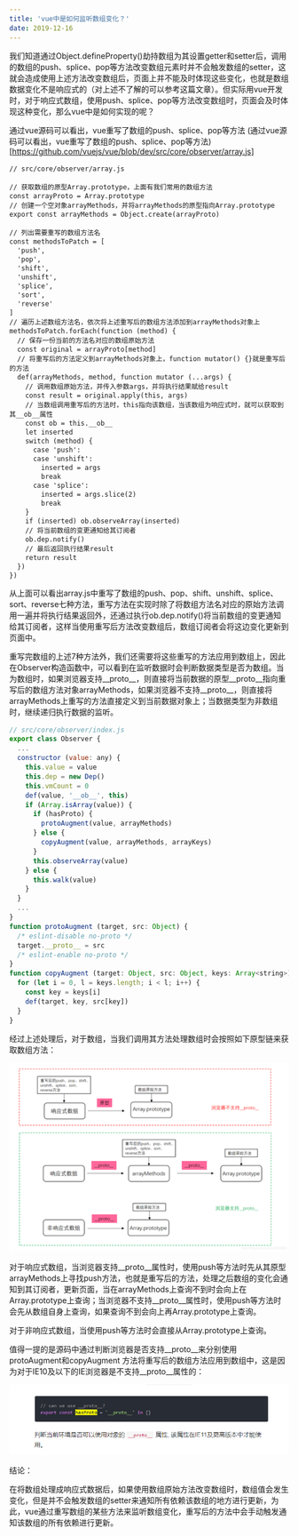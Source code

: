 ```yaml
---
title: 'vue中是如何监听数组变化？'
date: 2019-12-16
---
```


我们知道通过Object.defineProperty()劫持数组为其设置getter和setter后，调用的数组的push、splice、pop等方法改变数组元素时并不会触发数组的setter，这就会造成使用上述方法改变数组后，页面上并不能及时体现这些变化，也就是数组数据变化不是响应式的（对上述不了解的可以参考这篇文章）。但实际用vue开发时，对于响应式数组，使用push、splice、pop等方法改变数组时，页面会及时体现这种变化，那么vue中是如何实现的呢？

通过vue源码可以看出，vue重写了数组的push、splice、pop等方法 (通过vue源码可以看出，vue重写了数组的push、splice、pop等方法)[https://github.com/vuejs/vue/blob/dev/src/core/observer/array.js]

```javascript{3}
// src/core/observer/array.js

// 获取数组的原型Array.prototype，上面有我们常用的数组方法
const arrayProto = Array.prototype
// 创建一个空对象arrayMethods，并将arrayMethods的原型指向Array.prototype
export const arrayMethods = Object.create(arrayProto)

// 列出需要重写的数组方法名
const methodsToPatch = [
  'push',
  'pop',
  'shift',
  'unshift',
  'splice',
  'sort',
  'reverse'
]
// 遍历上述数组方法名，依次将上述重写后的数组方法添加到arrayMethods对象上
methodsToPatch.forEach(function (method) {
  // 保存一份当前的方法名对应的数组原始方法
  const original = arrayProto[method]
  // 将重写后的方法定义到arrayMethods对象上，function mutator() {}就是重写后的方法
  def(arrayMethods, method, function mutator (...args) {
    // 调用数组原始方法，并传入参数args，并将执行结果赋给result
    const result = original.apply(this, args)
    // 当数组调用重写后的方法时，this指向该数组，当该数组为响应式时，就可以获取到其__ob__属性
    const ob = this.__ob__
    let inserted
    switch (method) {
      case 'push':
      case 'unshift':
        inserted = args
        break
      case 'splice':
        inserted = args.slice(2)
        break
    }
    if (inserted) ob.observeArray(inserted)
    // 将当前数组的变更通知给其订阅者
    ob.dep.notify()
    // 最后返回执行结果result
    return result
  })
})
```
从上面可以看出array.js中重写了数组的push、pop、shift、unshift、splice、sort、reverse七种方法，重写方法在实现时除了将数组方法名对应的原始方法调用一遍并将执行结果返回外，还通过执行ob.dep.notify()将当前数组的变更通知给其订阅者，这样当使用重写后方法改变数组后，数组订阅者会将这边变化更新到页面中。

重写完数组的上述7种方法外，我们还需要将这些重写的方法应用到数组上，因此在Observer构造函数中，可以看到在监听数据时会判断数据类型是否为数组。当为数组时，如果浏览器支持__proto__，则直接将当前数据的原型__proto__指向重写后的数组方法对象arrayMethods，如果浏览器不支持__proto__，则直接将arrayMethods上重写的方法直接定义到当前数据对象上；当数据类型为非数组时，继续递归执行数据的监听。

```javascript
// src/core/observer/index.js
export class Observer {
  ...
  constructor (value: any) {
    this.value = value
    this.dep = new Dep()
    this.vmCount = 0
    def(value, '__ob__', this)
    if (Array.isArray(value)) {
      if (hasProto) {
        protoAugment(value, arrayMethods)
      } else {
        copyAugment(value, arrayMethods, arrayKeys)
      }
      this.observeArray(value)
    } else {
      this.walk(value)
    }
  }
  ...
}
function protoAugment (target, src: Object) {
  /* eslint-disable no-proto */
  target.__proto__ = src
  /* eslint-enable no-proto */
}
function copyAugment (target: Object, src: Object, keys: Array<string>) {
  for (let i = 0, l = keys.length; i < l; i++) {
    const key = keys[i]
    def(target, key, src[key])
  }
}
```
经过上述处理后，对于数组，当我们调用其方法处理数组时会按照如下原型链来获取数组方法：

![charles 1](../../src/images/20190822112538399.png)

对于响应式数组，当浏览器支持__proto__属性时，使用push等方法时先从其原型arrayMethods上寻找push方法，也就是重写后的方法，处理之后数组的变化会通知到其订阅者，更新页面，当在arrayMethods上查询不到时会向上在Array.prototype上查询；当浏览器不支持__proto__属性时，使用push等方法时会先从数组自身上查询，如果查询不到会向上再Array.prototype上查询。

对于非响应式数组，当使用push等方法时会直接从Array.prototype上查询。

值得一提的是源码中通过判断浏览器是否支持__proto__来分别使用protoAugment和copyAugment 方法将重写后的数组方法应用到数组中，这是因为对于IE10及以下的IE浏览器是不支持__proto__属性的：

![charles 1](../../src/images/20190821120350678.png)

结论：

在将数组处理成响应式数据后，如果使用数组原始方法改变数组时，数组值会发生变化，但是并不会触发数组的setter来通知所有依赖该数组的地方进行更新，为此，vue通过重写数组的某些方法来监听数组变化，重写后的方法中会手动触发通知该数组的所有依赖进行更新。